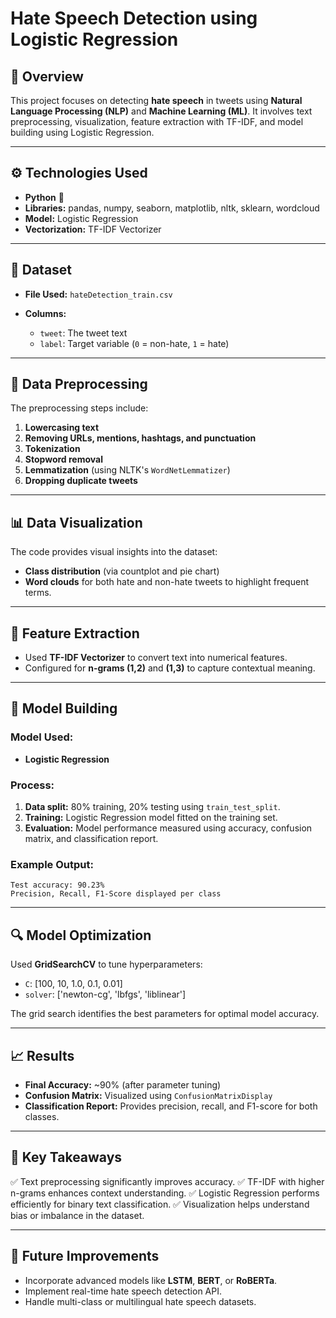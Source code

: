 # Hate Speech Detection using Logistic Regression

## 📘 Overview

This project focuses on detecting **hate speech** in tweets using **Natural Language Processing (NLP)** and **Machine Learning (ML)**. It involves text preprocessing, visualization, feature extraction with TF-IDF, and model building using Logistic Regression.

---

## ⚙️ Technologies Used

* **Python** 🐍
* **Libraries:** pandas, numpy, seaborn, matplotlib, nltk, sklearn, wordcloud
* **Model:** Logistic Regression
* **Vectorization:** TF-IDF Vectorizer

---

## 📂 Dataset

* **File Used:** `hateDetection_train.csv`
* **Columns:**

  * `tweet`: The tweet text
  * `label`: Target variable (`0` = non-hate, `1` = hate)

---

## 🧹 Data Preprocessing

The preprocessing steps include:

1. **Lowercasing text**
2. **Removing URLs, mentions, hashtags, and punctuation**
3. **Tokenization**
4. **Stopword removal**
5. **Lemmatization** (using NLTK's `WordNetLemmatizer`)
6. **Dropping duplicate tweets**

---

## 📊 Data Visualization

The code provides visual insights into the dataset:

* **Class distribution** (via countplot and pie chart)
* **Word clouds** for both hate and non-hate tweets to highlight frequent terms.

---

## 🧠 Feature Extraction

* Used **TF-IDF Vectorizer** to convert text into numerical features.
* Configured for **n-grams (1,2)** and **(1,3)** to capture contextual meaning.

---

## 🤖 Model Building

### Model Used:

* **Logistic Regression**

### Process:

1. **Data split:** 80% training, 20% testing using `train_test_split`.
2. **Training:** Logistic Regression model fitted on the training set.
3. **Evaluation:** Model performance measured using accuracy, confusion matrix, and classification report.

### Example Output:

```
Test accuracy: 90.23%
Precision, Recall, F1-Score displayed per class
```

---

## 🔍 Model Optimization

Used **GridSearchCV** to tune hyperparameters:

* `C`: [100, 10, 1.0, 0.1, 0.01]
* `solver`: ['newton-cg', 'lbfgs', 'liblinear']

The grid search identifies the best parameters for optimal model accuracy.

---

## 📈 Results

* **Final Accuracy:** ~90% (after parameter tuning)
* **Confusion Matrix:** Visualized using `ConfusionMatrixDisplay`
* **Classification Report:** Provides precision, recall, and F1-score for both classes.

---

## 🧩 Key Takeaways

✅ Text preprocessing significantly improves accuracy.
✅ TF-IDF with higher n-grams enhances context understanding.
✅ Logistic Regression performs efficiently for binary text classification.
✅ Visualization helps understand bias or imbalance in the dataset.

---

## 🚀 Future Improvements

* Incorporate advanced models like **LSTM**, **BERT**, or **RoBERTa**.
* Implement real-time hate speech detection API.
* Handle multi-class or multilingual hate speech datasets.
